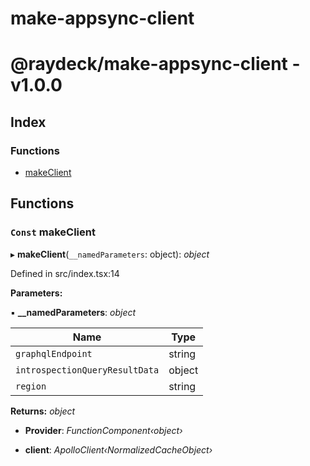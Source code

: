 
<a name="readmemd"></a>

# make-appsync-client


<a name="_librarymd"></a>


# @raydeck/make-appsync-client - v1.0.0

## Index

### Functions

* [makeClient](#const-makeclient)

## Functions

### `Const` makeClient

▸ **makeClient**(`__namedParameters`: object): *object*

Defined in src/index.tsx:14

**Parameters:**

▪ **__namedParameters**: *object*

Name | Type |
------ | ------ |
`graphqlEndpoint` | string |
`introspectionQueryResultData` | object |
`region` | string |

**Returns:** *object*

* **Provider**: *FunctionComponent‹object›*

* **client**: *ApolloClient‹NormalizedCacheObject›*
